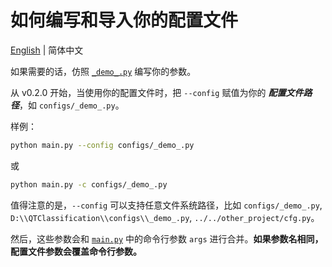 # 如何编写和导入你的配置文件

[English](README.md) | 简体中文

如果需要的话，仿照 [`_demo_.py`](_demo_.py) 编写你的参数。

从 v0.2.0 开始，当使用你的配置文件时，把 `--config` 赋值为你的 **_配置文件路径_**，如 `configs/_demo_.py`。 

样例：

```bash
python main.py --config configs/_demo_.py
```

或

```bash
python main.py -c configs/_demo_.py
```

值得注意的是，`--config` 可以支持任意文件系统路径，比如 `configs/_demo_.py`, `D:\\QTClassification\\configs\\_demo_.py`,
`../../other_project/cfg.py`。

然后，这些参数会和 [`main.py`](../main.py) 中的命令行参数 `args` 进行合并。**如果参数名相同，配置文件参数会覆盖命令行参数。**